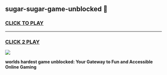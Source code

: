 
## sugar-sugar-game-unblocked 👋
<h3>
<a href="https://premium.freeplayer.one?title=sugar-sugar-game-unblocked&ref=14F">CLICK TO PLAY</a></h3>
<hr>

<h3>
<a href="https://premium.freeplayer.one?title=sugar-sugar-game-unblocked&ref=14F">CLICK 2 PLAY</a>
  
</h3>

<a href="https://premium.freeplayer.one?title=sugar-sugar-game-unblocked&ref=12F/"><img src="https://clearcache.store/games.png"></a>


**worlds hardest game unblocked: Your Gateway to Fun and Accessible Online Gaming**
